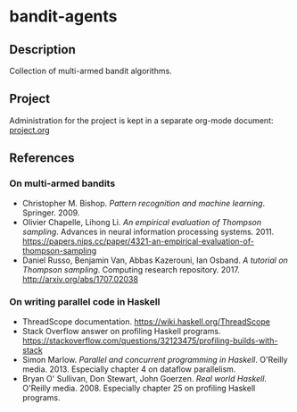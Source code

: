 # bandit-agents

## Description

Collection of multi-armed bandit algorithms.

## Project

Administration for the project is kept in a separate org-mode document:
[project.org](docs/project.org)


## References

### On multi-armed bandits

- Christopher M. Bishop. *Pattern recognition and machine
  learning*. Springer. 2009.
- Olivier Chapelle, Lihong Li. *An empirical evaluation of Thompson
  sampling*. Advances in neural information processing
  systems. 2011. https://papers.nips.cc/paper/4321-an-empirical-evaluation-of-thompson-sampling
- Daniel Russo, Benjamin Van, Abbas Kazerouni, Ian Osband. *A tutorial on
  Thompson sampling*. Computing research
  repository. 2017. http://arxiv.org/abs/1707.02038

### On writing parallel code in Haskell

- ThreadScope documentation. https://wiki.haskell.org/ThreadScope
- Stack Overflow answer on profiling Haskell programs.
  https://stackoverflow.com/questions/32123475/profiling-builds-with-stack
- Simon Marlow. *Parallel and concurrent programming in Haskell*. O'Reilly
  media. 2013. Especially chapter 4 on dataflow parallelism.
- Bryan O' Sullivan, Don Stewart, John Goerzen. *Real world Haskell*. O'Reilly
  media. 2008. Especially chapter 25 on profiling Haskell programs.
